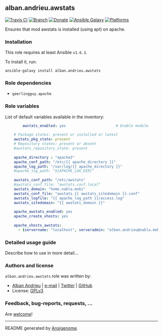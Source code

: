 ## alban.andrieu.awstats

[![Travis CI](http://img.shields.io/travis/AlbanAndrieu/ansible-awstats.svg?style=flat)](http://travis-ci.org/AlbanAndrieu/ansible-awstats) [![Branch](http://img.shields.io/github/tag/AlbanAndrieu/ansible-awstats.svg?style=flat-square)](https://github.com/AlbanAndrieu/ansible-awstats/tree/master) [![Donate](https://img.shields.io/gratipay/AlbanAndrieu.svg?style=flat)](https://www.gratipay.com/AlbanAndrieu)  [![Ansible Galaxy](http://img.shields.io/badge/galaxy-alban.andrieu.awstats-blue.svg?style=flat)](https://galaxy.ansible.com/list#/roles/2538) [![Platforms](http://img.shields.io/badge/platforms-ubuntu-lightgrey.svg?style=flat)](#)

Ensures that mod awstats is installed (using apt) on apache.

### Installation

This role requires at least Ansible `v1.6.3`. 

To install it, run:

    ansible-galaxy install alban.andrieu.awstats

### Role dependencies

- `geerlingguy.apache`

### Role variables

List of default variables available in the inventory:

```yaml
        awstats_enabled: yes                       # Enable module
    
    # Package states: present or installed or latest
    awstats_pkg_state: present
    # Repository states: present or absent
    #awstats_repository_state: present
    
    apache_directory : "apache2"
    apache_conf_path: "/etc/{{ apache_directory }}"
    apache_log_path: "/var/log/{{ apache_directory }}"
    #apache_log_path: "${APACHE_LOG_DIR}"
    
    awstats_conf_path: "/etc/awstats"
    #awstats_conf_file: "awstats.conf.local"
    awstats_domain: "home.nabla.mobi"
    awstats_conf_file: "awstats.{{ awstats_sitedomain }}.conf"
    awstats_logfile: "{{ apache_log_path }}/access.log"
    awstats_sitedomain: "{{ awstats_domain }}"
    
    apache_awstats_enabled: yes
    apache_create_vhosts: yes
    
    apache_vhosts_awstats:
      - {servername: "localhost", serveradmin: "alban.andrieu@nabla.mobi", documentroot: "/usr/lib/cgi-bin"}
```


### Detailed usage guide

Describe how to use in more detail...


### Authors and license

`alban.andrieu.awstats` role was written by:
- [Alban Andrieu](fr.linkedin.com/in/nabla/) | [e-mail](mailto:alban.andrieu@free.fr) | [Twitter](https://twitter.com/AlbanAndrieu) | [GitHub](https://github.com/AlbanAndrieu)
- License: [GPLv3](https://tldrlegal.com/license/gnu-general-public-license-v3-%28gpl-3%29)

### Feedback, bug-reports, requests, ...

Are [welcome](https://github.com/AlbanAndrieu/ansible-awstats/issues)!

***

README generated by [Ansigenome](https://github.com/nickjj/ansigenome/).
